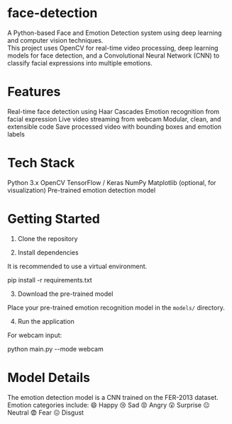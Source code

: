 
# face-detection

A Python-based Face and Emotion Detection system using deep learning and computer vision techniques.  
This project uses OpenCV for real-time video processing, deep learning models for face detection, and a Convolutional Neural Network (CNN) to classify facial expressions into multiple emotions.

# Features

 Real-time face detection using Haar Cascades 
 Emotion recognition from facial expression
 Live video streaming from webcam
 Modular, clean, and extensible code
 Save processed video with bounding boxes and emotion labels 

# Tech Stack

 Python 3.x
 OpenCV
 TensorFlow / Keras
 NumPy
 Matplotlib (optional, for visualization)
 Pre-trained emotion detection model

# Getting Started

 1. Clone the repository

 2. Install dependencies

It is recommended to use a virtual environment.

pip install -r requirements.txt

 3. Download the pre-trained model

Place your pre-trained emotion recognition model in the `models/` directory.

4. Run the application

For webcam input:

python main.py --mode webcam

# Model Details

 The emotion detection model is a CNN trained on the FER-2013 dataset.
 Emotion categories include:
   😄 Happy
   😢 Sad
   😡 Angry
   😲 Surprise
   😐 Neutral
   😨 Fear
   😖 Disgust






